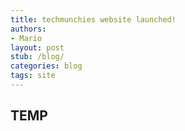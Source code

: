 ```yaml
---
title: techmunchies website launched!
authors:
- Mario
layout: post
stub: /blog/
categories: blog
tags: site
---
```

## TEMP ##
